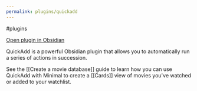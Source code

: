 ```yaml
---
permalink: plugins/quickadd
---
```

#plugins

[Open plugin in Obsidian](obsidian://show-plugin?id=quickadd)

QuickAdd is a powerful Obsidian plugin that allows you to automatically run a series of actions in succession.

See the [[Create a movie database]] guide to learn how you can use QuickAdd with Minimal to create a [[Cards]] view of movies you've watched or added to your watchlist.